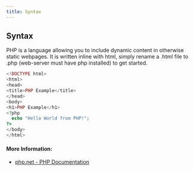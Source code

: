 ```yaml
---
title: Syntax
---
```

## Syntax

PHP is a language allowing you to include dynamic content in otherwise static webpages. It is written inline with html, simply rename a .html file to .php (web-server must have php installed) to get started.

```PHP
<!DOCTYPE html>
<html>
<head>
<title>PHP Example</title>
</head>
<body>
<h1>PHP Example</h1>
<?php
  echo "Hello World from PHP!";
?>
</body>
</html>
```

#### More Information:
* <a href="https://secure.php.net/docs.php">php.net - PHP Documentation</a>
